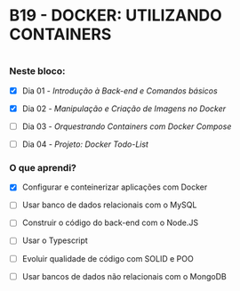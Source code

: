 # B19 - DOCKER: UTILIZANDO CONTAINERS
#
### Neste bloco:

- [X] Dia 01 - _Introdução à Back-end e Comandos básicos_

- [X] Dia 02 - _Manipulação e Criação de Imagens no Docker_

- [ ] Dia 03 - _Orquestrando Containers com Docker Compose_

- [ ] Dia 04 - _Projeto: Docker Todo-List_

### O que aprendi?

- [X] Configurar e conteinerizar aplicações com Docker

- [ ] Usar banco de dados relacionais com o MySQL

- [ ] Construir o código do back-end com o Node.JS

- [ ] Usar o Typescript

- [ ] Evoluir qualidade de código com SOLID e POO

- [ ] Usar bancos de dados não relacionais com o MongoDB